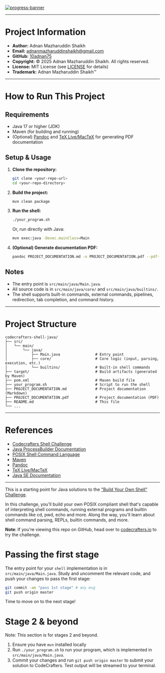 [![progress-banner](https://backend.codecrafters.io/progress/shell/542592db-4059-464e-b531-1a3ba30b51c9)](https://app.codecrafters.io/users/codecrafters-bot?r=2qF)

---

# Project Information

- **Author:** Adnan Mazharuddin Shaikh
- **Email:** adnanmazharuddinshaikh@gmail.com
- **GitHub:** [10adnan75](https://github.com/10adnan75)
- **Copyright:** © 2025 Adnan Mazharuddin Shaikh. All rights reserved.
- **License:** MIT License (see [LICENSE](LICENSE) for details)
- **Trademark:** Adnan Mazharuddin Shaikh™

---

# How to Run This Project

## Requirements
- Java 17 or higher (JDK)
- Maven (for building and running)
- (Optional) [Pandoc](https://pandoc.org/) and [TeX Live/MacTeX](https://www.tug.org/mactex/) for generating PDF documentation

## Setup & Usage

1. **Clone the repository:**
   ```sh
   git clone <your-repo-url>
   cd <your-repo-directory>
   ```

2. **Build the project:**
   ```sh
   mvn clean package
   ```

3. **Run the shell:**
   ```sh
   ./your_program.sh
   ```
   Or, run directly with Java:
   ```sh
   mvn exec:java -Dexec.mainClass=Main
   ```

4. **(Optional) Generate documentation PDF:**
   ```sh
   pandoc PROJECT_DOCUMENTATION.md -o PROJECT_DOCUMENTATION.pdf --pdf-engine=pdflatex
   ```

## Notes
- The entry point is `src/main/java/Main.java`.
- All source code is in `src/main/java/core/` and `src/main/java/builtins/`.
- The shell supports built-in commands, external commands, pipelines, redirection, tab completion, and command history.

---

# Project Structure

```
codecrafters-shell-java/
├── src/
│   └── main/
│       └── java/
│           ├── Main.java                # Entry point
│           ├── core/                    # Core logic (input, parsing, execution, etc.)
│           └── builtins/                # Built-in shell commands
├── target/                              # Build artifacts (generated by Maven)
├── pom.xml                              # Maven build file
├── your_program.sh                      # Script to run the shell
├── PROJECT_DOCUMENTATION.md             # Project documentation (Markdown)
├── PROJECT_DOCUMENTATION.pdf            # Project documentation (PDF)
├── README.md                            # This file
└── ...
```

---

# References

- [Codecrafters Shell Challenge](https://app.codecrafters.io/courses/shell/overview)
- [Java ProcessBuilder Documentation](https://docs.oracle.com/en/java/javase/17/docs/api/java.base/java/lang/ProcessBuilder.html)
- [POSIX Shell Command Language](https://pubs.opengroup.org/onlinepubs/9699919799/utilities/V3_chap02.html)
- [Maven](https://maven.apache.org/)
- [Pandoc](https://pandoc.org/)
- [TeX Live/MacTeX](https://www.tug.org/mactex/)
- [Java SE Documentation](https://docs.oracle.com/en/java/javase/17/)

---

This is a starting point for Java solutions to the
["Build Your Own Shell" Challenge](https://app.codecrafters.io/courses/shell/overview).

In this challenge, you'll build your own POSIX compliant shell that's capable of
interpreting shell commands, running external programs and builtin commands like
cd, pwd, echo and more. Along the way, you'll learn about shell command parsing,
REPLs, builtin commands, and more.

**Note**: If you're viewing this repo on GitHub, head over to
[codecrafters.io](https://codecrafters.io) to try the challenge.

# Passing the first stage

The entry point for your `shell` implementation is in `src/main/java/Main.java`.
Study and uncomment the relevant code, and push your changes to pass the first
stage:

```sh
git commit -am "pass 1st stage" # any msg
git push origin master
```

Time to move on to the next stage!

# Stage 2 & beyond

Note: This section is for stages 2 and beyond.

1. Ensure you have `mvn` installed locally
1. Run `./your_program.sh` to run your program, which is implemented in
   `src/main/java/Main.java`.
1. Commit your changes and run `git push origin master` to submit your solution
   to CodeCrafters. Test output will be streamed to your terminal.
